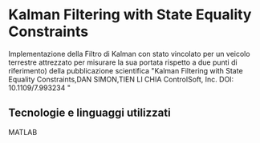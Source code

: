 # Kalman Filtering with State Equality Constraints
Implementazione della Filtro di Kalman con stato vincolato per un veicolo terrestre attrezzato per misurare la sua
portata rispetto a due punti di riferimento) della pubblicazione scientifica "Kalman Filtering with State Equality
Constraints,DAN SIMON,TIEN LI CHIA
ControlSoft, Inc. DOI: 10.1109/7.993234 "

## Tecnologie e linguaggi utilizzati
MATLAB
